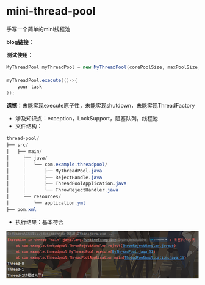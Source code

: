 # mini-thread-pool

手写一个简单的mini线程池

**blog链接**：

**测试使用**：

```java
MyThreadPool myThreadPool = new MyThreadPool(corePoolSize, maxPoolSize, timeout, timeUnit, BlockingQueue, RejectHandler;

myThreadPool.execute(()->{
    your task
});
```

**遗憾**：未能实现execute原子性，未能实现shutdown，未能实现ThreadFactory

- 涉及知识点：exception，LockSupport，阻塞队列，线程池
- 文件结构：

```powershell
thread-pool/
├── src/
│   ├── main/
│     ├── java/
│     │   └── com.example.threadpool/
│     │       ├── MyThreadPool.java
│     │       ├── RejectHandle.java
│     │       ├── ThreadPoolApplication.java
│     │       └── ThrowRejectHandler.java
│     └── resources/
│         └── application.yml
├── pom.xml
```

- 执行结果：基本符合

![image-20250318175035806](README.assets/image-20250318175035806.png)